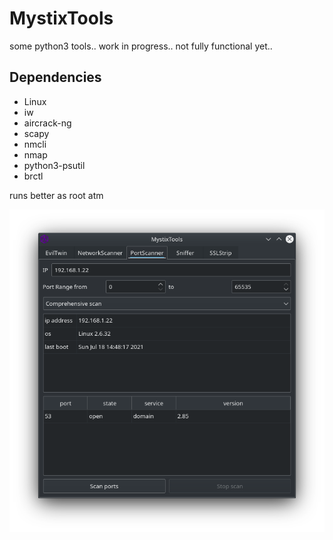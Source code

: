 # MystixTools
some python3 tools..
work in progress..
not fully functional yet..

## Dependencies
 - Linux
 - iw
 - aircrack-ng
 - scapy
 - nmcli
 - nmap
 - python3-psutil
 - brctl

 runs better as root atm
 
<img src="portscanner.png">
